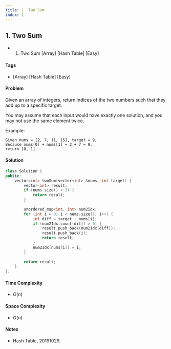 ```yaml
---
title: 1. Two Sum
index: 1 
---
```


## 1. Two Sum
- 1. Two Sum [Array] [Hash Table] [Easy]

#### Tags
- [Array] [Hash Table] [Easy]

#### Problem
Given an array of integers, return indices of the two numbers such that they add up to a specific target.

You may assume that each input would have exactly one solution, and you may not use the same element twice.

Example:

    Given nums = [2, 7, 11, 15], target = 9,
    Because nums[0] + nums[1] = 2 + 7 = 9,
    return [0, 1].

#### Solution
``` C++
class Solution {
public:
    vector<int> twoSum(vector<int> &nums, int target) {
        vector<int> result;
        if (nums.size() < 2) {
            return result;
        }
        
        unordered_map<int, int> num2Idx;
        for (int i = 0; i < nums.size(); i++) {
            int diff = target - nums[i];
            if (num2Idx.count(diff) > 0) {
                result.push_back(num2Idx[diff]);
                result.push_back(i);
                return result;
            }
            num2Idx[nums[i]] = i;
        }
        
        return result;
    }
};
```

#### Time Complexity
- $O(n)$

#### Space Complexity
- $O(n)$

#### Notes
- Hash Table, 20191029.

